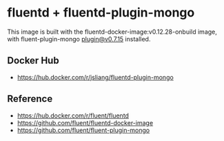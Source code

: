 # fluentd + fluentd-plugin-mongo

This image is built with the fluentd-docker-image:v0.12.28-onbuild image, with fluent-plugin-mongo plugin@v0.7.15 installed.

## Docker Hub

* https://hub.docker.com/r/jsliang/fluentd-plugin-mongo

## Reference
* https://hub.docker.com/r/fluent/fluentd
* https://github.com/fluent/fluentd-docker-image
* https://github.com/fluent/fluent-plugin-mongo

